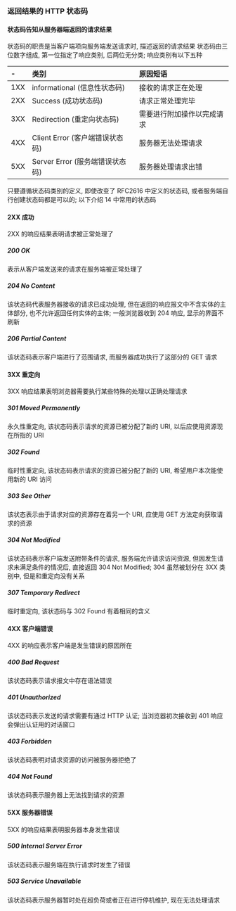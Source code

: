 ### 返回结果的 HTTP 状态码
#### 状态码告知从服务器端返回的请求结果
状态码的职责是当客户端项向服务端发送请求时, 描述返回的请求结果
状态码由三位数字组成, 第一位指定了响应类别, 后两位无分类; 响应类别有以下五种

| - | 类别 | 原因短语 |
| :--- | :--- | :--- |
| 1XX | informational (信息性状态码) | 接收的请求正在处理 |
| 2XX | Success (成功状态码) | 请求正常处理完毕 |
| 3XX | Redirection (重定向状态码) | 需要进行附加操作以完成请求 |
| 4XX | Client Error (客户端错误状态码) | 服务器无法处理请求 |
| 5XX | Server Error (服务端错误状态码) | 服务器处理请求出错 |

只要遵循状态码类别的定义, 即使改变了 RFC2616 中定义的状态码, 或者服务端自行创建状态码都是可以的; 以下介绍 14 中常用的状态码

#### 2XX 成功
2XX 的响应结果表明请求被正常处理了
##### 200 OK
表示从客户端发送来的请求在服务端被正常处理了
##### 204 No Content
该状态码代表服务器接收的请求已成功处理, 但在返回的响应报文中不含实体的主体部分, 也不允许返回任何实体的主体; 一般浏览器收到 204 响应, 显示的界面不刷新
##### 206 Partial Content
该状态码表示客户端进行了范围请求, 而服务器成功执行了这部分的 GET 请求

#### 3XX 重定向
3XX 响应结果表明浏览器需要执行某些特殊的处理以正确处理请求
##### 301 Moved Permanently
永久性重定向, 该状态码表示请求的资源已被分配了新的 URI, 以后应使用资源现在所指的 URI
##### 302 Found
临时性重定向, 该状态码表示请求的资源已被分配了新的 URI, 希望用户本次能使用新的 URI 访问
##### 303 See Other
该状态表示由于请求对应的资源存在着另一个 URI, 应使用 GET 方法定向获取请求的资源
##### 304 Not Modified
该状态码表示客户端发送附带条件的请求, 服务端允许请求访问资源, 但因发生请求未满足条件的情况后, 直接返回 304 Not Modified; 304 虽然被划分在 3XX 类别中, 但是和重定向没有关系
##### 307 Temporary Redirect
临时重定向, 该状态码与 302 Found 有着相同的含义

#### 4XX 客户端错误
4XX 的响应表示客户端是发生错误的原因所在
##### 400 Bad Request
该状态码表示请求报文中存在语法错误
##### 401 Unauthorized
该状态码表示发送的请求需要有通过 HTTP 认证; 当浏览器初次接收到 401 响应会弹出认证用的对话窗口
##### 403 Forbidden
该状态码表明对请求资源的访问被服务器拒绝了
##### 404 Not Found
该状态码表示服务器上无法找到请求的资源

#### 5XX 服务器错误
5XX 的响应结果表明服务器本身发生错误
##### 500 Internal Server Error
该状态码表示服务端在执行请求时发生了错误
##### 503 Service Unavailable
该状态码表示服务器暂时处在超负荷或者正在进行停机维护, 现在无法处理请求
